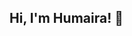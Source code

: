 ## Hi, I'm Humaira! 👋

<!--
I am a junior at Suffolk University majoring in Computer Science with a focus on software engineering and a passion for data engineering, machine learning, and artificial intelligence. I am enhancing my expertise through the Break Through Tech AI (BTTAI) program at Cornell Tech—an intensive, hands-on experience in data science, AI, and machine learning applications.

Feel free to connect with me on LinkedIn or reach out via email: [hsarwary@su.suffolk.edu].
-->
